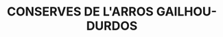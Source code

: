 ---
title: "CONSERVES DE L'ARROS GAILHOU-DURDOS"
url: /tournay/conserves-de-larros-gailhou-durdos/
shop: commodité
---